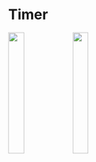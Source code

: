 # Timer

<img src="https://github.com/YangDai2003/Timer-MAUI/assets/107718193/5e54cf35-0e88-4965-a740-2a0ac729bc5e" width = "25%"/>

<img src="https://github.com/YangDai2003/Timer-MAUI/assets/107718193/9e4b8a2a-9739-4f76-9e6c-8ddb4ce69a41" width = "25%"/>
